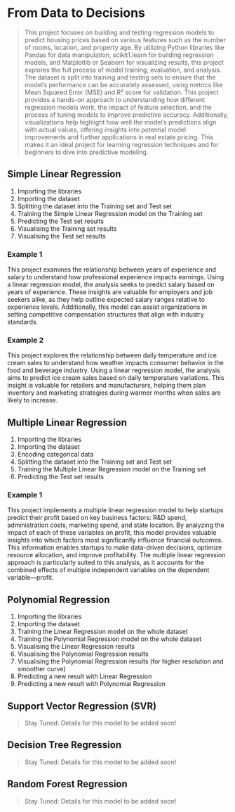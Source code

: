 # From Data to Decisions

> This project focuses on building and testing regression models to predict housing prices based on various features such as the number of rooms, location, and property age. By utilizing Python libraries like Pandas for data manipulation, scikit1.learn for building regression models, and Matplotlib or Seaborn for visualizing results, this project explores the full process of model training, evaluation, and analysis. The dataset is split into training and testing sets to ensure that the model’s performance can be accurately assessed, using metrics like Mean Squared Error (MSE) and R² score for validation. This project provides a hands-on approach to understanding how different regression models work, the impact of feature selection, and the process of tuning models to improve predictive accuracy. Additionally, visualizations help highlight how well the model’s predictions align with actual values, offering insights into potential model improvements and further applications in real estate pricing. This makes it an ideal project for learning regression techniques and for beginners to dive into predictive modeling.

## Simple Linear Regression
1. Importing the libraries
2. Importing the dataset
3. Splitting the dataset into the Training set and Test set
4. Training the Simple Linear Regression model on the Training set
5. Predicting the Test set results
6. Visualising the Training set results
7. Visualising the Test set results

### Example 1

This project examines the relationship between years of experience and salary to understand how professional experience impacts earnings. Using a linear regression model, the analysis seeks to predict salary based on years of experience. These insights are valuable for employers and job seekers alike, as they help outline expected salary ranges relative to experience levels. Additionally, this model can assist organizations in setting competitive compensation structures that align with industry standards.

### Example 2

This project explores the relationship between daily temperature and ice cream sales to understand how weather impacts consumer behavior in the food and beverage industry. Using a linear regression model, the analysis aims to predict ice cream sales based on daily temperature variations. This insight is valuable for retailers and manufacturers, helping them plan inventory and marketing strategies during warmer months when sales are likely to increase.

## Multiple Linear Regression
1. Importing the libraries
2. Importing the dataset
3. Encoding categorical data
4. Splitting the dataset into the Training set and Test set
5. Training the Multiple Linear Regression model on the Training set
6. Predicting the Test set results

### Example 1

This project implements a multiple linear regression model to help startups predict their profit based on key business factors: R&D spend, administration costs, marketing spend, and state location. By analyzing the impact of each of these variables on profit, this model provides valuable insights into which factors most significantly influence financial outcomes. This information enables startups to make data-driven decisions, optimize resource allocation, and improve profitability. The multiple linear regression approach is particularly suited to this analysis, as it accounts for the combined effects of multiple independent variables on the dependent variable—profit.

## Polynomial Regression
1. Importing the libraries
2. Importing the dataset
3. Training the Linear Regression model on the whole dataset
4. Training the Polynomial Regression model on the whole dataset
5. Visualising the Linear Regression results
6. Visualising the Polynomial Regression results
7. Visualising the Polynomial Regression results (for higher resolution and smoother curve)
8. Predicting a new result with Linear Regression
9. Predicting a new result with Polynomial Regression

## Support Vector Regression (SVR)

> Stay Tuned: Details for this model to be added soon!

## Decision Tree Regression

> Stay Tuned: Details for this model to be added soon!

## Random Forest Regression

> Stay Tuned: Details for this model to be added soon!